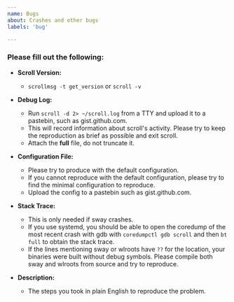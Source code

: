```yaml
---
name: Bugs
about: Crashes and other bugs
labels: 'bug'

---
```


### Please fill out the following:
- **Scroll Version:**
  - `scrollmsg -t get_version` or `scroll -v`

- **Debug Log:**
  - Run `scroll -d 2> ~/scroll.log` from a TTY and upload it to a pastebin, such as gist.github.com.
  - This will record information about scroll's activity. Please try to keep the reproduction as brief as possible and exit scroll.
  - Attach the **full** file, do not truncate it.

- **Configuration File:**
  - Please try to produce with the default configuration.
  - If you cannot reproduce with the default configuration, please try to find the minimal configuration to reproduce.
  - Upload the config to a pastebin such as gist.github.com.

- **Stack Trace:**
  - This is only needed if sway crashes.
  - If you use systemd, you should be able to open the coredump of the most recent crash with gdb with
    `coredumpctl gdb scroll` and then `bt full` to obtain the stack trace.
  - If the lines mentioning sway or wlroots have `??` for the location, your binaries were built without debug symbols. Please compile both sway and wlroots from source and try to reproduce.

- **Description:**
  - The steps you took in plain English to reproduce the problem.
